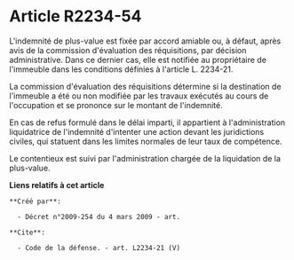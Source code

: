 # Article R2234-54

L'indemnité de plus-value est fixée par accord amiable ou, à défaut, après avis de la commission d'évaluation des
réquisitions, par décision administrative. Dans ce dernier cas, elle est notifiée au propriétaire de l'immeuble dans les
conditions définies à l'article L. 2234-21. 

La commission d'évaluation des réquisitions détermine si la destination de l'immeuble a été ou non modifiée par les travaux
exécutés au cours de l'occupation et se prononce sur le montant de l'indemnité. 

En cas de refus formulé dans le délai imparti, il appartient à l'administration liquidatrice de l'indemnité d'intenter une
action devant les juridictions civiles, qui statuent dans les limites normales de leur taux de compétence. 

Le contentieux est suivi par l'administration chargée de la liquidation de la plus-value.

**Liens relatifs à cet article**

	**Créé par**:

	  - Décret n°2009-254 du 4 mars 2009 - art.

	**Cite**:

	  - Code de la défense. - art. L2234-21 (V)
